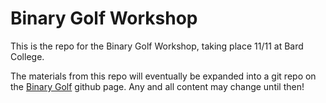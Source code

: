 # Binary Golf Workshop

This is the repo for the Binary Golf Workshop, taking place 11/11 at Bard College.

The materials from this repo will eventually be expanded into a git repo on the [Binary Golf](https://github.com/binarygolf) github page. Any and all content may change until then!
